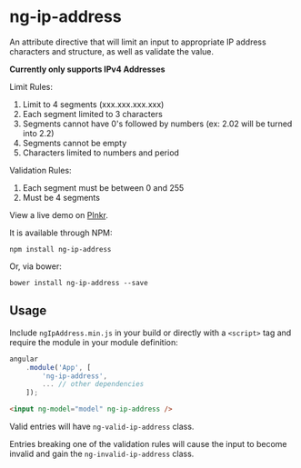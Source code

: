 # ng-ip-address

An attribute directive that will limit an input to appropriate IP address characters and structure, as well as validate
the value.

**Currently only supports IPv4 Addresses**

Limit Rules:

1. Limit to 4 segments (xxx.xxx.xxx.xxx)
2. Each segment limited to 3 characters
3. Segments cannot have 0's followed by numbers (ex: 2.02 will be turned into 2.2)
4. Segments cannot be empty
5. Characters limited to numbers and period

Validation Rules:

1. Each segment must be between 0 and 255
2. Must be 4 segments

View a live demo on [Plnkr][plnkr-url].

It is available through NPM:

```text
npm install ng-ip-address
```

Or, via bower:

```text
bower install ng-ip-address --save
```

## Usage

Include `ngIpAddress.min.js` in your build or directly with a `<script>` tag and require the module in your module definition:

```js
angular  
    .module('App', [  
        'ng-ip-address',
        ... // other dependencies  
    ]);
```

```html
<input ng-model="model" ng-ip-address />
```

Valid entries will have `ng-valid-ip-address` class.

Entries breaking one of the validation rules will cause the input to become invalid and gain the `ng-invalid-ip-address` class.

[plnkr-url]: http://plnkr.co/edit/7n2muGs78kXqIx7MHB7E?p=preview
